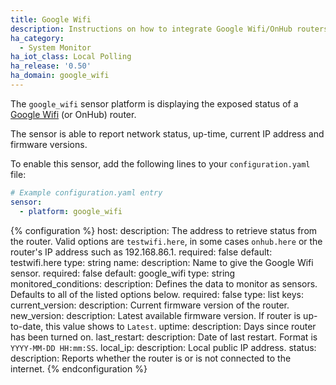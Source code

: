 ```yaml
---
title: Google Wifi
description: Instructions on how to integrate Google Wifi/OnHub routers into Home Assistant.
ha_category:
  - System Monitor
ha_iot_class: Local Polling
ha_release: '0.50'
ha_domain: google_wifi
---
```


The `google_wifi` sensor platform is displaying the exposed status of a [Google Wifi](https://madeby.google.com/wifi/) (or OnHub) router.

The sensor is able to report network status, up-time, current IP address and firmware versions.

To enable this sensor, add the following lines to your `configuration.yaml` file:

```yaml
# Example configuration.yaml entry
sensor:
  - platform: google_wifi
```

{% configuration %}
host:
  description: The address to retrieve status from the router. Valid options are `testwifi.here`, in some cases `onhub.here` or the router's IP address such as 192.168.86.1.
  required: false
  default: testwifi.here
  type: string
name:
  description: Name to give the Google Wifi sensor.
  required: false
  default: google_wifi
  type: string
monitored_conditions:
  description: Defines the data to monitor as sensors. Defaults to all of the listed options below.
  required: false
  type: list
  keys:
    current_version:
      description: Current firmware version of the router.
    new_version:
      description: Latest available firmware version. If router is up-to-date, this value shows to `Latest`.
    uptime:
      description: Days since router has been turned on.
    last_restart:
      description: Date of last restart. Format is `YYYY-MM-DD HH:mm:SS`.
    local_ip:
      description: Local public IP address.
    status:
      description: Reports whether the router is or is not connected to the internet.
{% endconfiguration %}
